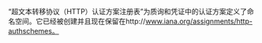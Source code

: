 “超文本转移协议（HTTP）认证方案注册表”为质询和凭证中的认证方案定义了命名空间。它已经被创建并且现在保留在http://www.iana.org/assignments/http-authschemes。